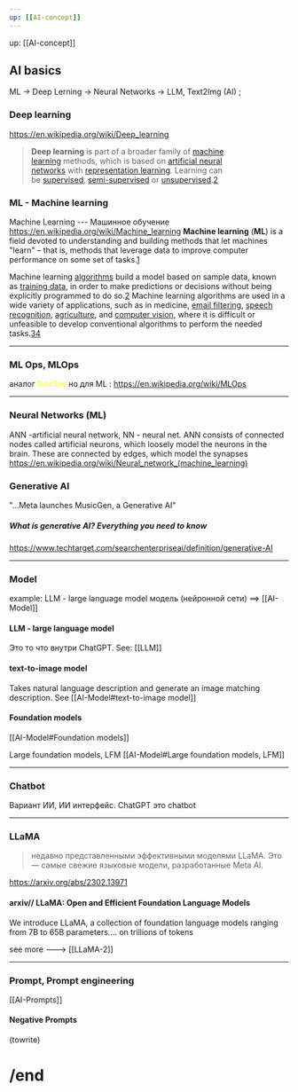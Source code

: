 ```yaml
---
up: [[AI-concept]]
---
```

up: [[AI-concept]]
## AI basics
ML -> Deep Lerning -> Neural Networks -> LLM, Text2Img  (AI) ;

### Deep learning
https://en.wikipedia.org/wiki/Deep_learning
> **Deep learning** is part of a broader family of [machine learning](https://en.wikipedia.org/wiki/Machine_learning "Machine learning") methods, which is based on [artificial neural networks](https://en.wikipedia.org/wiki/Artificial_neural_network "Artificial neural network") with [representation learning](https://en.wikipedia.org/wiki/Representation_learning "Representation learning"). Learning can be [supervised](https://en.wikipedia.org/wiki/Supervised_learning "Supervised learning"), [semi-supervised](https://en.wikipedia.org/wiki/Semi-supervised_learning "Semi-supervised learning") or [unsupervised](https://en.wikipedia.org/wiki/Unsupervised_learning "Unsupervised learning").[2](https://en.wikipedia.org/wiki/Deep_learning#cite_note-NatureBengio-2)

### ML - Machine learning
Machine Learning  ---  Машинное обучение
https://en.wikipedia.org/wiki/Machine_learning
**Machine learning** (**ML**) is a field devoted to understanding and building methods that let machines "learn" – that is, methods that leverage data to improve computer performance on some set of tasks.[1](https://en.wikipedia.org/wiki/Machine_learning#cite_note-1)

Machine learning [algorithms](https://en.wikipedia.org/wiki/Algorithm "Algorithm") build a model based on sample data, known as [training data](https://en.wikipedia.org/wiki/Training_data "Training data"), in order to make predictions or decisions without being explicitly programmed to do so.[2](https://en.wikipedia.org/wiki/Machine_learning#cite_note-2) Machine learning algorithms are used in a wide variety of applications, such as in medicine, [email filtering](https://en.wikipedia.org/wiki/Email_filtering "Email filtering"), [speech recognition](https://en.wikipedia.org/wiki/Speech_recognition "Speech recognition"), [agriculture](https://en.wikipedia.org/wiki/Agriculture "Agriculture"), and [computer vision](https://en.wikipedia.org/wiki/Computer_vision "Computer vision"), where it is difficult or unfeasible to develop conventional algorithms to perform the needed tasks.[3](https://en.wikipedia.org/wiki/Machine_learning#cite_note-tvt-3)[4](https://en.wikipedia.org/wiki/Machine_learning#cite_note-4)

---------
### ML Ops, MLOps
аналог  <font color="#ffff00">DevOps</font> но для ML : https://en.wikipedia.org/wiki/MLOps

-----
### Neural Networks (ML)
ANN -artificial neural network, NN - neural net. ANN consists of connected nodes called artificial neurons, which loosely model the neurons in the brain. These are connected by edges, which model the synapses
https://en.wikipedia.org/wiki/Neural_network_(machine_learning)

### Generative AI
"...Meta launches MusicGen, a Generative AI"
##### What is generative AI? Everything you need to know
https://www.techtarget.com/searchenterpriseai/definition/generative-AI

---------
### Model
example: LLM - large language model
модель (нейронной сети) ==> [[AI-Model]]
#### LLM - large language model
Это то что внутри ChatGPT. See: [[LLM]]
#### text-to-image model 
Takes natural language description and generate an image matching description.  See [[AI-Model#text-to-image model]]
#### Foundation models
[[AI-Model#Foundation models]]

Large foundation models, LFM
[[AI-Model#Large foundation models, LFM]]

------
### Chatbot
Вариант ИИ, ИИ интерфейс.
ChatGPT это chatbot

-----

### LLaMA
> недавно представленными эффективными моделями LLaMA. Это — самые свежие языковые модели, разработанные Meta AI. 

https://arxiv.org/abs/2302.13971
#### arxiv// LLaMA: Open and Efficient Foundation Language Models
We introduce LLaMA, a collection of foundation language models ranging from 7B to 65B parameters.... on trillions of tokens

see more ---> [[LLaMA-2]]

----
### Prompt, Prompt engineering
[[AI-Prompts]]

#### Negative Prompts 
(towrite)


# /end

